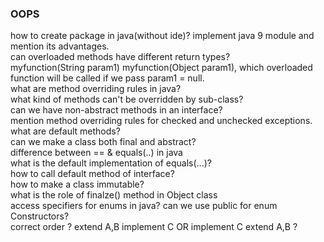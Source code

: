 ### OOPS

how to create package in java(without ide)? implement java 9 module and mention its advantages. <br />
can overloaded methods have different return types?<br />
myfunction(String param1) myfunction(Object param1), which overloaded function will be called if we pass param1 = null.<br />
what are method overriding rules in java?<br />
what kind of methods can't be overridden by sub-class?<br />
can we have non-abstract methods in an interface?<br />
mention method overriding rules for checked and unchecked exceptions.<br />
what are default methods?<br />
can we make a class both final and abstract?<br />
difference between == & equals(..) in java<br />
what is the default implementation of equals(...)?<br />
how to call default method of interface?<br />
how to make a class immutable?<br />
what is the role of finalze() method in Object class<br />
access specifiers for enums in java? can we use public for enum Constructors?<br />
correct order ? extend A,B implement C  OR  implement C extend A,B ?<br />

